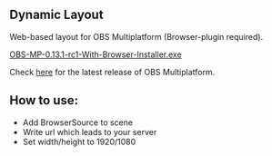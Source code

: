 ## Dynamic Layout

Web-based layout for OBS Multiplatform (Browser-plugin required).

[OBS-MP-0.13.1-rc1-With-Browser-Installer.exe](https://github.com/jp9000/obs-studio/releases/download/0.13.1-rc1/OBS-MP-0.13.1-rc1-With-Browser-Installer.exe)

Check [here](https://github.com/jp9000/obs-studio/releases) for the latest release of OBS Multiplatform.

## How to use:
- Add BrowserSource to scene
- Write url which leads to your server
- Set width/height to 1920/1080